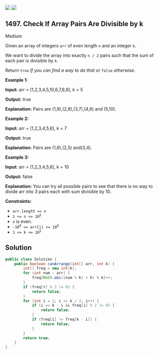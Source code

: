 [![](https://img.shields.io/github/stars/javadev/LeetCode-in-Java?label=Stars&style=flat-square)](https://github.com/javadev/LeetCode-in-Java)
[![](https://img.shields.io/github/forks/javadev/LeetCode-in-Java?label=Fork%20me%20on%20GitHub%20&style=flat-square)](https://github.com/javadev/LeetCode-in-Java/fork)

## 1497\. Check If Array Pairs Are Divisible by k

Medium

Given an array of integers `arr` of even length `n` and an integer `k`.

We want to divide the array into exactly `n / 2` pairs such that the sum of each pair is divisible by `k`.

Return `true` _If you can find a way to do that or_ `false` _otherwise_.

**Example 1:**

**Input:** arr = [1,2,3,4,5,10,6,7,8,9], k = 5

**Output:** true

**Explanation:** Pairs are (1,9),(2,8),(3,7),(4,6) and (5,10).

**Example 2:**

**Input:** arr = [1,2,3,4,5,6], k = 7

**Output:** true

**Explanation:** Pairs are (1,6),(2,5) and(3,4).

**Example 3:**

**Input:** arr = [1,2,3,4,5,6], k = 10

**Output:** false

**Explanation:** You can try all possible pairs to see that there is no way to divide arr into 3 pairs each with sum divisible by 10.

**Constraints:**

*   `arr.length == n`
*   <code>1 <= n <= 10<sup>5</sup></code>
*   `n` is even.
*   <code>-10<sup>9</sup> <= arr[i] <= 10<sup>9</sup></code>
*   <code>1 <= k <= 10<sup>5</sup></code>

## Solution

```java
public class Solution {
    public boolean canArrange(int[] arr, int k) {
        int[] freq = new int[k];
        for (int num : arr) {
            freq[Math.abs((num % k) + k) % k]++;
        }
        if (freq[0] % 2 != 0) {
            return false;
        }
        for (int i = 1; i <= k / 2; i++) {
            if (i == k - i && freq[i] % 2 != 0) {
                return false;
            }
            if (freq[i] != freq[k - i]) {
                return false;
            }
        }
        return true;
    }
}
```